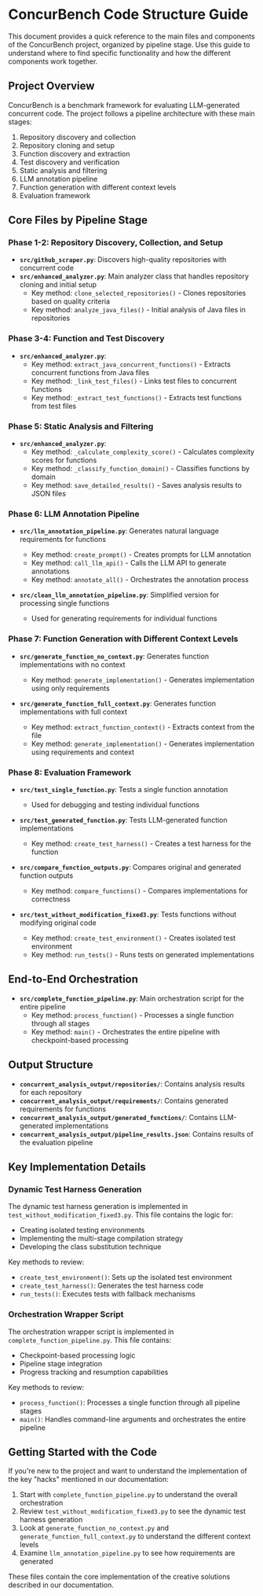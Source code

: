# ConcurBench Code Structure Guide

This document provides a quick reference to the main files and components of the ConcurBench project, organized by pipeline stage. Use this guide to understand where to find specific functionality and how the different components work together.

## Project Overview

ConcurBench is a benchmark framework for evaluating LLM-generated concurrent code. The project follows a pipeline architecture with these main stages:

1. Repository discovery and collection
2. Repository cloning and setup
3. Function discovery and extraction
4. Test discovery and verification
5. Static analysis and filtering
6. LLM annotation pipeline
7. Function generation with different context levels
8. Evaluation framework

## Core Files by Pipeline Stage

### Phase 1-2: Repository Discovery, Collection, and Setup

- **`src/github_scraper.py`**: Discovers high-quality repositories with concurrent code
- **`src/enhanced_analyzer.py`**: Main analyzer class that handles repository cloning and initial setup
  - Key method: `clone_selected_repositories()` - Clones repositories based on quality criteria
  - Key method: `analyze_java_files()` - Initial analysis of Java files in repositories

### Phase 3-4: Function and Test Discovery

- **`src/enhanced_analyzer.py`**: 
  - Key method: `extract_java_concurrent_functions()` - Extracts concurrent functions from Java files
  - Key method: `_link_test_files()` - Links test files to concurrent functions
  - Key method: `_extract_test_functions()` - Extracts test functions from test files

### Phase 5: Static Analysis and Filtering

- **`src/enhanced_analyzer.py`**: 
  - Key method: `_calculate_complexity_score()` - Calculates complexity scores for functions
  - Key method: `_classify_function_domain()` - Classifies functions by domain
  - Key method: `save_detailed_results()` - Saves analysis results to JSON files

### Phase 6: LLM Annotation Pipeline

- **`src/llm_annotation_pipeline.py`**: Generates natural language requirements for functions
  - Key method: `create_prompt()` - Creates prompts for LLM annotation
  - Key method: `call_llm_api()` - Calls the LLM API to generate annotations
  - Key method: `annotate_all()` - Orchestrates the annotation process

- **`src/clean_llm_annotation_pipeline.py`**: Simplified version for processing single functions
  - Used for generating requirements for individual functions

### Phase 7: Function Generation with Different Context Levels

- **`src/generate_function_no_context.py`**: Generates function implementations with no context
  - Key method: `generate_implementation()` - Generates implementation using only requirements

- **`src/generate_function_full_context.py`**: Generates function implementations with full context
  - Key method: `extract_function_context()` - Extracts context from the file
  - Key method: `generate_implementation()` - Generates implementation using requirements and context

### Phase 8: Evaluation Framework

- **`src/test_single_function.py`**: Tests a single function annotation
  - Used for debugging and testing individual functions

- **`src/test_generated_function.py`**: Tests LLM-generated function implementations
  - Key method: `create_test_harness()` - Creates a test harness for the function

- **`src/compare_function_outputs.py`**: Compares original and generated function outputs
  - Key method: `compare_functions()` - Compares implementations for correctness

- **`src/test_without_modification_fixed3.py`**: Tests functions without modifying original code
  - Key method: `create_test_environment()` - Creates isolated test environment
  - Key method: `run_tests()` - Runs tests on generated implementations

## End-to-End Orchestration

- **`src/complete_function_pipeline.py`**: Main orchestration script for the entire pipeline
  - Key method: `process_function()` - Processes a single function through all stages
  - Key method: `main()` - Orchestrates the entire pipeline with checkpoint-based processing

## Output Structure

- **`concurrent_analysis_output/repositories/`**: Contains analysis results for each repository
- **`concurrent_analysis_output/requirements/`**: Contains generated requirements for functions
- **`concurrent_analysis_output/generated_functions/`**: Contains LLM-generated implementations
- **`concurrent_analysis_output/pipeline_results.json`**: Contains results of the evaluation pipeline

## Key Implementation Details

### Dynamic Test Harness Generation

The dynamic test harness generation is implemented in `test_without_modification_fixed3.py`. This file contains the logic for:
- Creating isolated testing environments
- Implementing the multi-stage compilation strategy
- Developing the class substitution technique

Key methods to review:
- `create_test_environment()`: Sets up the isolated test environment
- `create_test_harness()`: Generates the test harness code
- `run_tests()`: Executes tests with fallback mechanisms

### Orchestration Wrapper Script

The orchestration wrapper script is implemented in `complete_function_pipeline.py`. This file contains:
- Checkpoint-based processing logic
- Pipeline stage integration
- Progress tracking and resumption capabilities

Key methods to review:
- `process_function()`: Processes a single function through all pipeline stages
- `main()`: Handles command-line arguments and orchestrates the entire pipeline

## Getting Started with the Code

If you're new to the project and want to understand the implementation of the key "hacks" mentioned in our documentation:

1. Start with `complete_function_pipeline.py` to understand the overall orchestration
2. Review `test_without_modification_fixed3.py` to see the dynamic test harness generation
3. Look at `generate_function_no_context.py` and `generate_function_full_context.py` to understand the different context levels
4. Examine `llm_annotation_pipeline.py` to see how requirements are generated

These files contain the core implementation of the creative solutions described in our documentation.
